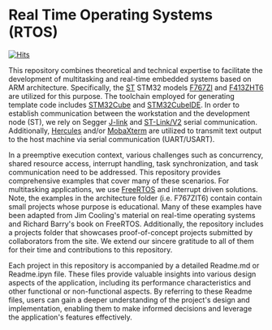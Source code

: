 # Real Time Operating Systems (RTOS)

[![Hits](https://hits.seeyoufarm.com/api/count/incr/badge.svg?url=https%3A%2F%2Fgithub.com%2Fahcrtos%2Fhit-counter&count_bg=%23041CEF&title_bg=%23000003&icon=&icon_color=%23E7E7E7&title=hits&edge_flat=false)](https://hits.seeyoufarm.com)

This repository combines theoretical and technical expertise to facilitate the development of multitasking and real-time embedded systems based on ARM architecture. Specifically, the [ST](https://www.st.com/content/st_com/en.html) STM32 models [F767ZI](https://www.st.com/en/microcontrollers-microprocessors/stm32f767zi.html) and [F413ZHT6](https://www.st.com/en/microcontrollers-microprocessors/stm32f413zh.html) are utilized for this purpose. The toolchain employed for generating template code includes [STM32Cube](https://www.st.com/content/st_com/en/products/ecosystems/stm32-open-development-environment/stm32cube.html) and [STM32CubeIDE](https://www.st.com/en/development-tools/stm32cubeide.html). In order to establish communication between the workstation and the development node (ST), we rely on Segger [J-link](https://www.segger.com/downloads/jlink/) and [ST-Link/V2](https://www.st.com/en/development-tools/stsw-link009.html) serial communication. Additionally, [Hercules](https://www.hw-group.com/software/hercules-setup-utility) and/or [MobaXterm](https://mobaxterm.mobatek.net/) are utilized to transmit text output to the host machine via serial communication (UART/USART). 

In a preemptive execution context, various challenges such as concurrency, shared resource access, interrupt handling, task synchronization, and task communication need to be addressed. This repository provides comprehensive examples that cover many of these scenarios. For multitasking applications, we use [FreeRTOS](https://www.freertos.org/) and interrupt driven solutions. Note, the examples in the architecture folder (i.e. F767ZIT6) contain contain small projects whose purpose is educational. Many of these examples have been adapted from Jim Cooling's material on real-time operating systems and Richard Barry's book on FreeRTOS. Additionally, the repository includes a projects folder that showcases proof-of-concept projects submitted by collaborators from the site. We extend our sincere gratitude to all of them for their time and contributions to this repository.

Each project in this repository is accompanied by a detailed Readme.md or Readme.ipyn file. These files provide valuable insights into various design aspects of the application, including its performance characteristics and other functional or non-functional aspects. By referring to these Readme files, users can gain a deeper understanding of the project's design and implementation, enabling them to make informed decisions and leverage the application's features effectively.
